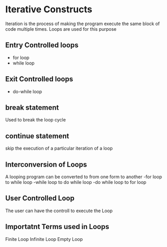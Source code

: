 # Iterative Constructs

Iteration is the process of making the program execute the same block of code multiple times. Loops are used for this purpose

## Entry Controlled loops

- for loop
- while loop


## Exit Controlled loops

- do-while loop

## break statement

Used to break the loop cycle

## continue statement

skip the execution of a particular iteration of a loop

## Interconversion of Loops

A looping program can be converted to from one form to another
  -for loop to while loop
  -while loop to do while loop
  -do while loop to for loop

## User Controlled Loop

The user can have the controll to execute the Loop

## Importatnt Terms used in Loops

  Finite Loop
  Infinite Loop
  Empty Loop
